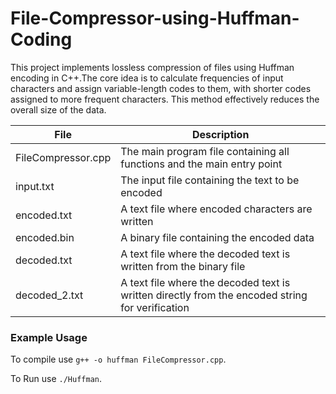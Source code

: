 # File-Compressor-using-Huffman-Coding
This project implements lossless compression of files using Huffman encoding in C++.The core idea is to calculate frequencies of input characters and assign variable-length codes to them, with shorter codes assigned to more frequent characters. This method effectively reduces the overall size of the data.

| File| Description | 
| -------- | -------- |
| FileCompressor.cpp | The main program file containing all functions and the main entry point |
| input.txt | The input file containing the text to be encoded |
| encoded.txt | A text file where encoded characters are written |
| encoded.bin | A binary file containing the encoded data |
| decoded.txt | A text file where the decoded text is written from the binary file |
| decoded_2.txt | A text file where the decoded text is written directly from the encoded string for verification | 

### Example Usage
To compile use `g++ -o huffman FileCompressor.cpp`.

To Run use `./Huffman`.

